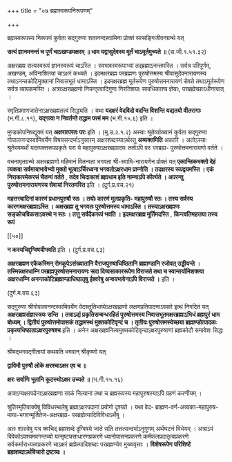 +++
title = "०७ ब्रह्मस्वरूपनिरूपणम्"

+++

ब्रह्मस्वरूपस्य निरूपणं कुर्वता सद्गुरुणा शतानन्दस्वामिना प्रोक्तं सत्सङ्गिजीवनग्रन्थे यत्

**सत्यं ज्ञानमनन्तं च पूर्णं चाऽखण्डमक्षरम् ॥  धाम यद्वासुदेवस्य मूर्तं चाऽमूर्तमुच्यते ॥** (स.जी.१.५१.३२)

अक्षरब्रह्म सत्यस्वरूपं ज्ञानस्वरूपं चाऽस्ति । स्वभावस्वरूपाभ्यां तद्ब्रह्माऽनन्तमस्ति । सर्वत्र परिपूर्णम्, अखण्डम्, अविनाशितया चाऽक्षरं कथ्यते । इदमक्षरब्रह्म परब्रह्मणः पुरुषोत्तमस्य श्रीवासुदेवनारायणस्य तथाऽनन्तकोटिमुक्तानां निवासभूतं धामाऽस्ति । इदमक्षरब्रह्म मूर्तरूपेण पुरुषोत्तमनारायणं सेवते तथाऽमूर्तरूपेण सर्वत्र व्यापकमस्ति । अत्राऽक्षरब्रह्मणो नियन्तृत्वादिगुणा निरतिशयाः सावधिकाश्च ज्ञेयाः, परब्रह्मेच्छाऽधीनत्वात् ।

स्मृतिप्रमाणजातेनाऽक्षरब्रह्मतत्त्वं सिद्ध्यति । यथा **यदक्षरं वेदविदो वदन्ति विशन्ति यद्यतयो वीतरागाः** (भ.गी.८.११),  **यद्गत्वा न निवर्तन्ते तद्धाम परमं मम** (भ.गी.१५.६) इति ।

मुण्डकोपनिषद्युक्तं यत् **अक्षरात्परतः परः** इति । (मु.उ.२.१.२) अस्याः श्रुतेर्व्याख्यानं कुर्वता सद्गुरुणा गोपालानन्दस्वामिवर्येण विषयसन्दर्भाऽनुसारम् अक्षरशब्दस्याऽर्थस्तु **अव्यक्तमिति** अकारि । अतोऽस्याः श्रुतेरयमर्थो यदव्यक्तरूपप्रकृतेः परा ये महापुरुषाऽक्षरब्रह्मादयः ततोऽपि परः परब्रह्म- पुरुषोत्तमनारायणो वर्तते ।

वचनामृतग्रन्थे अक्षरब्रह्मणो महिमानं वितन्वता भगवता श्री-स्वामि-नारायणेन प्रोक्तं यत् **एकान्तिकभक्तो देहं त्यक्त्वा सर्वमायाभावेभ्यो मुक्तो भूत्वाऽर्चिरध्वना भगवतोऽक्षरधाम प्राप्नोति । तदक्षरस्य रूपद्वयमस्ति । एकं निराकारमेकरसं चैतन्यं वर्तते** ,  **तदेव चिदाकाशं ब्रह्मधाम इति नाम्नाऽपि कीर्त्यते । अपरन्तु पुरुषोत्तमनारायणस्य सेवायां निरतमस्ति** इति । (दुर्ग.प्र.वच.२१)

**महत्तत्त्वादिनां कारणं प्रधानपुरुषौ स्तः । तयोः कारणं मूलप्रकृति- महापुरुषौ स्तः । तस्य सर्वस्य कारणमक्षरब्रह्माऽस्ति । अक्षरब्रह्म तु भगवतः पुरुषोत्तमस्य धामाऽस्ति । तस्याऽक्षरब्रह्मणः सङ्कोचविकसाऽवस्थे न स्तः । तत्तु सर्वदैकरूपं भवति । इदमक्षरब्रह्म मूर्तिमदस्ति** ,  **किन्त्वतिमहत्तया तस्य रूपं** 



[[५०]]

**न  कस्यचिद्दृग्विषयीभवति** इति । (दुर्ग.प्र.वच.६३)

**अक्षरब्रह्मण एकैकस्मिन् रोमकूपेऽसंख्यातानि वैराजपुरुषाधिष्ठितानि ब्रह्माण्डानि रजोवत् उड्डीयन्ते** ।  **तस्मिन्नक्षरधाम्नि परब्रह्मपुरुषोत्तमनारायणः सदा दिव्यसाकाररूपेण विराजते तथा च स्वान्तर्यामिशक्त्या अक्षरधाम्नि अनन्तकोटिब्रह्माण्डाधिष्ठातृषु ईश्वरेषु अन्वयभावेनाऽपि विराजते ।** इति ।

(दुर्ग.म.वच.६३)

सद्गुरुणा श्रीगोपालानन्दस्वामिवर्येण वेदस्तुतिभाष्येऽक्षरब्रह्मणो लक्षणप्रतिपादनाऽवसरे इत्थं निगदितं यत् **अक्षरब्रह्मसंज्ञास्त्रयः सन्ति । तत्राऽद्यं प्रकृतिसम्बन्धरहितं पुरुषोत्तमस्य निवासभूतमक्षरब्रह्माऽभिधं ब्रह्मपुरं धाम बोध्यम् । द्वितीयं पुरुषोत्तमोपासकं तद्धामस्थं मुक्तकोटिवृन्दं च । तृतीयः पुरुषोत्तमस्येच्छया ब्रह्माण्डोत्पादकः प्रकृत्यधिष्ठाताऽक्षरपुरुषश्च** इति । अनेन अक्षरब्रह्मनित्यमुक्तकोटिवृन्दाऽक्षरपुरुषाणां ब्रह्मकोटौ समावेशः सिद्धः ।

श्रीमद्भगवद्गीतायां कथयति भगवान् श्रीकृष्णो यत्

**द्वाविमौ पुरुषौ लोके क्षरश्चाऽक्षर एव च ॥** 

**क्षरः सर्वाणि भूतानि कूटस्थोऽक्षर उच्यते ॥** (भ.गी.१५.१६)

अत्राऽप्यक्षरपदेनाऽक्षरब्रह्मणा साकं नित्यानां तथा च ब्रह्मरूपस्य महापुरुषस्याऽपि ग्रहणं करणीयम् ।

श्रुतिस्मृतिवाक्येषु विविधस्थलेषु ब्रह्माऽक्षरपदानां प्रयोगो दृश्यते । यथा वेद- ब्राह्मण-वर्ण-अव्यक्त-महापुरुष-माया-भगवन्मूर्तितेज-अक्षरब्रह्म- परब्रह्मेत्यादिविविधाऽर्थेषु ।

अतः शास्त्रेषु यत्र क्वचिद् ब्रह्मशब्दे दृग्विषये जाते सति तत्तत्सन्दर्भाऽनुगुणम् अर्थघटनं विधेयम् । अत्राऽयं विवेकोऽवश्यमवगन्तव्यो यत्सृष्ट्यसाधारणप्रकरणे ध्यानोपासनप्रकरणे कर्मफलप्रदातृत्वप्रकरणे सर्वकर्माराध्यत्वप्रकरणे चाऽक्षरं ब्रह्मेत्यादिशब्दाः परब्रह्मण्येव मुख्यवृत्ताः । **विशेषरूपेण परिशिष्टे ब्रह्मशब्दाऽर्थविचारो द्रष्टव्यः ।** 
